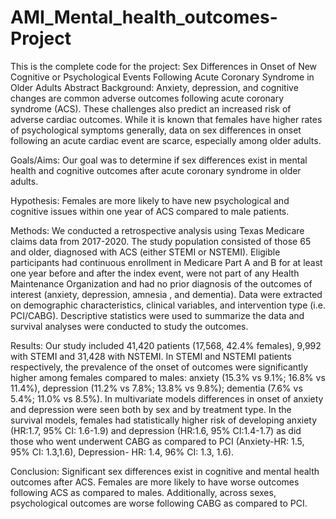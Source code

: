 # AMI_Mental_health_outcomes-Project
This is the complete code for the project: Sex Differences in Onset of New Cognitive or Psychological Events Following Acute Coronary Syndrome in Older Adults
Abstract
Background: Anxiety, depression, and cognitive changes are common adverse outcomes following acute coronary syndrome (ACS). These challenges also predict an increased risk of adverse cardiac outcomes. While it is known that females have higher rates of psychological symptoms generally, data on sex differences in onset following an acute cardiac event are scarce, especially among older adults.
  
Goals/Aims: Our goal was to determine if sex differences exist in mental health and cognitive outcomes after acute coronary syndrome in older adults. 
 
Hypothesis: Females are more likely to have new psychological and cognitive issues within one year of ACS compared to male patients. 
 
Methods: We conducted a retrospective analysis using Texas Medicare claims data from 2017-2020. The study population consisted of those 65 and older, diagnosed with ACS (either STEMI or NSTEMI). Eligible participants had continuous enrollment in Medicare Part A and B for at least one year before and after the index event, were not part of any Health Maintenance Organization and had no prior diagnosis of the outcomes of interest (anxiety, depression, amnesia , and dementia). Data were extracted on demographic characteristics, clinical variables, and intervention type (i.e. PCI/CABG). Descriptive statistics were used to summarize the data and survival analyses were conducted to study the outcomes.  
 
Results: Our study included 41,420 patients (17,568, 42.4% females), 9,992 with STEMI and 31,428 with NSTEMI. In STEMI and NSTEMI patients respectively, the prevalence of the onset of outcomes were significantly higher among females compared to males: anxiety (15.3% vs 9.1%; 16.8% vs 11.4%), depression (11.2% vs 7.8%; 13.8% vs 9.8%); dementia (7.6% vs 5.4%; 11.0% vs 8.5%). In multivariate models differences in onset of anxiety and depression were seen both by sex and by treatment type. In the survival models, females had statistically higher risk of developing anxiety (HR:1.7, 95% CI: 1.6-1.9) and depression (HR:1.6, 95% CI:1.4-1.7) as did those who went underwent CABG as compared to PCI (Anxiety-HR: 1.5, 95% CI: 1.3,1.6), Depression- HR: 1.4, 96% CI: 1.3, 1.6).
 
Conclusion: Significant sex differences exist in cognitive and mental health outcomes after ACS. Females are more likely to have worse outcomes following ACS as compared to males. Additionally, across sexes, psychological outcomes are worse following CABG as compared to PCI.
 
